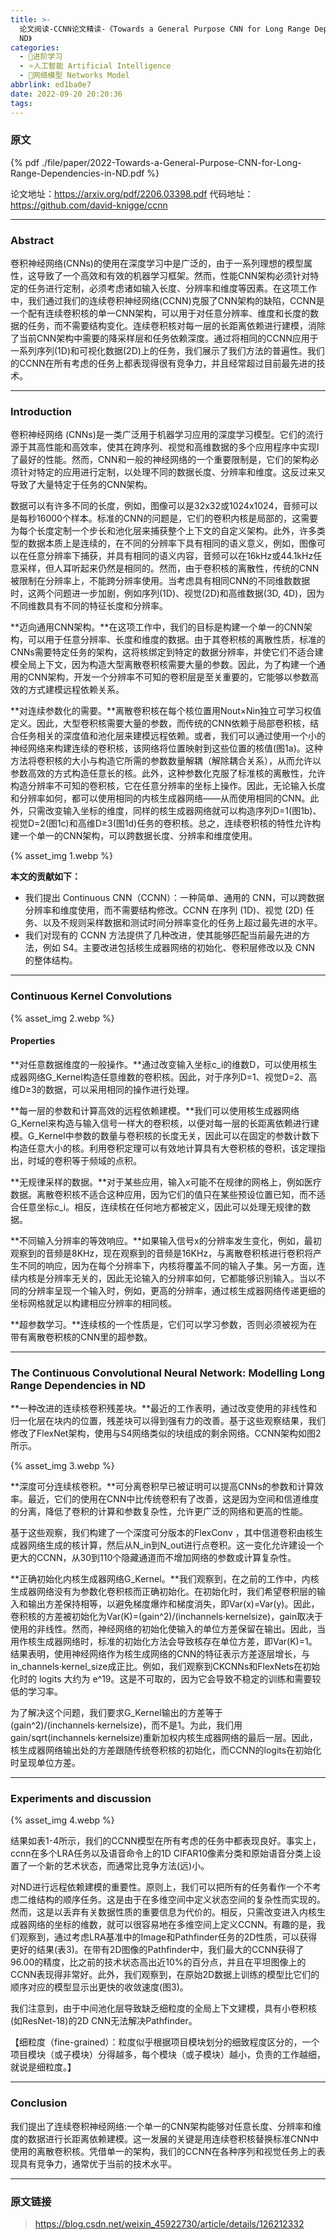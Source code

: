 ```yaml
---
title: >-
  论文阅读-CCNN论文精读-《Towards a General Purpose CNN for Long Range Dependencies in
  ND》
categories:
  - 🌙进阶学习
  - ⭐人工智能 Artificial Intelligence
  - 💫网络模型 Networks Model
abbrlink: ed1ba0e7
date: 2022-09-20 20:20:36
tags:
---
```


### 原文

{% pdf ./file/paper/2022-Towards-a-General-Purpose-CNN-for-Long-Range-Dependencies-in-ND.pdf %}

论文地址：<https://arxiv.org/pdf/2206.03398.pdf>
代码地址：<https://github.com/david-knigge/ccnn>

<!--more-->

***

### Abstract

卷积神经网络(CNNs)的使用在深度学习中是广泛的，由于一系列理想的模型属性，这导致了一个高效和有效的机器学习框架。然而，性能CNN架构必须针对特定的任务进行定制，必须考虑诸如输入长度、分辨率和维度等因素。在这项工作中，我们通过我们的连续卷积神经网络(CCNN)克服了CNN架构的缺陷，CCNN是一个配有连续卷积核的单一CNN架构，可以用于对任意分辨率、维度和长度的数据的任务，而不需要结构变化。连续卷积核对每一层的长距离依赖进行建模，消除了当前CNN架构中需要的降采样层和任务依赖深度。通过将相同的CCNN应用于一系列序列(1D)和可视化数据(2D)上的任务，我们展示了我们方法的普遍性。我们的CCNN在所有考虑的任务上都表现得很有竞争力，并且经常超过目前最先进的技术。

***

### Introduction

卷积神经网络 (CNNs)是一类广泛用于机器学习应用的深度学习模型。它们的流行源于其高性能和高效率，使其在跨序列、视觉和高维数据的多个应用程序中实现l了最好的性能。然而，CNN和一般的神经网络的一个重要限制是，它们的架构必须针对特定的应用进行定制，以处理不同的数据长度、分辨率和维度。这反过来又导致了大量特定于任务的CNN架构。

数据可以有许多不同的长度，例如，图像可以是32x32或1024x1024，音频可以是每秒16000个样本。标准的CNN的问题是，它们的卷积内核是局部的，这需要为每个长度定制一个步长和池化层来捕获整个上下文的自定义架构。此外，许多类型的数据本质上是连续的，在不同的分辨率下具有相同的语义意义，例如，图像可以在任意分辨率下捕获，并具有相同的语义内容，音频可以在16kHz或44.1kHz任意采样，但人耳听起来仍然是相同的。然而，由于卷积核的离散性，传统的CNN被限制在分辨率上，不能跨分辨率使用。当考虑具有相同CNN的不同维数数据时，这两个问题进一步加剧，例如序列(1D)、视觉(2D)和高维数据(3D, 4D)，因为不同维数具有不同的特征长度和分辨率。

**迈向通用CNN架构。**在这项工作中，我们的目标是构建一个单一的CNN架构，可以用于任意分辨率、长度和维度的数据。由于其卷积核的离散性质，标准的CNNs需要特定任务的架构，这将核绑定到特定的数据分辨率，并使它们不适合建模全局上下文，因为构造大型离散卷积核需要大量的参数。因此，为了构建一个通用的CNN架构，开发一个分辨率不可知的卷积层是至关重要的，它能够以参数高效的方式建模远程依赖关系。

**对连续参数化的需要。**离散卷积核在每个核位置用Nout×Nin独立可学习权值定义。因此，大型卷积核需要大量的参数，而传统的CNN依赖于局部卷积核，结合任务相关的深度值和池化层来建模远程依赖。或者，我们可以通过使用一个小的神经网络来构建连续的卷积核，该网络将位置映射到这些位置的核值(图1a)。这种方法将卷积核的大小与构造它所需的参数数量解耦（解除耦合关系），从而允许以参数高效的方式构造任意长的核。此外，这种参数化克服了标准核的离散性，允许构造分辨率不可知的卷积核，它在任意分辨率的坐标上操作。因此，无论输入长度和分辨率如何，都可以使用相同的内核生成器网络——从而使用相同的CNN。此外，只需改变输入坐标的维度，同样的核生成器网络就可以构造序列D=1(图1b)、视觉D=2(图1c)和高维D≥3(图1d)任务的卷积核。总之，连续卷积核的特性允许构建一个单一的CNN架构，可以跨数据长度、分辨率和维度使用。

{% asset_img 1.webp %}

**本文的贡献如下：**

- 我们提出 Continuous CNN（CCNN）：一种简单、通用的 CNN，可以跨数据分辨率和维度使用，而不需要结构修改。CCNN 在序列 (1D)、视觉 (2D) 任务、以及不规则采样数据和测试时间分辨率变化的任务上超过最先进的水平。
- 我们对现有的 CCNN 方法提供了几种改进，使其能够匹配当前最先进的方法，例如 S4。主要改进包括核生成器网络的初始化、卷积层修改以及 CNN 的整体结构。

***

### Continuous Kernel Convolutions

{% asset_img 2.webp %}

#### Properties

**对任意数据维度的一般操作。**通过改变输入坐标c_i的维数D，可以使用核生成器网络G_Kernel构造任意维数的卷积核。因此，对于序列D=1、视觉D=2、高维D≥3的数据，可以采用相同的操作进行处理。

**每一层的参数和计算高效的远程依赖建模。**我们可以使用核生成器网络G_Kernel来构造与输入信号一样大的卷积核，以便对每一层的长距离依赖进行建模。G_Kernel中参数的数量与卷积核的长度无关，因此可以在固定的参数计数下构造任意大小的核。利用卷积定理可以有效地计算具有大卷积核的卷积，该定理指出，时域的卷积等于频域的点积。

**无规律采样的数据。**对于某些应用，输入x可能不在规律的网格上，例如医疗数据。离散卷积核不适合这种应用，因为它们的值只在某些预设位置已知，而不适合任意坐标c_i。相反，连续核在任何地方都被定义，因此可以处理无规律的数据。

**不同输入分辨率的等效响应。**如果输入信号x的分辨率发生变化，例如，最初观察到的音频是8KHz，现在观察到的音频是16KHz，与离散卷积核进行卷积将产生不同的响应，因为在每个分辨率下，内核将覆盖不同的输入子集。另一方面，连续内核是分辨率无关的，因此无论输入的分辨率如何，它都能够识别输入。当以不同的分辨率呈现一个输入时，例如，更高的分辨率，通过核生成器网络传递更细的坐标网格就足以构建相应分辨率的相同核。

**超参数学习。**连续核的一个性质是，它们可以学习参数，否则必须被视为在带有离散卷积核的CNN里的超参数。

***

### The Continuous Convolutional Neural Network: Modelling Long Range Dependencies in ND

**一种改进的连续核卷积残差块。**最近的工作表明，通过改变使用的非线性和归一化层在块内的位置，残差块可以得到强有力的改善。基于这些观察结果，我们修改了FlexNet架构，使用与S4网络类似的块组成的剩余网络。CCNN架构如图2所示。

{% asset_img 3.webp %}

**深度可分连续核卷积。**可分离卷积早已被证明可以提高CNNs的参数和计算效率。最近，它们的使用在CNN中比传统卷积有了改善，这是因为空间和信道维度的分离，降低了卷积的计算和参数复杂性，允许更广泛的网络和更高的性能。

基于这些观察，我们构建了一个深度可分版本的FlexConv ，其中信道卷积由核生成器网络生成的核计算，然后从N_in到N_out进行点卷积。这一变化允许建设一个更大的CCNN，从30到110个隐藏通道而不增加网络的参数或计算复杂性。

**正确初始化内核生成器网络G_Kernel。**我们观察到，在之前的工作中，内核生成器网络没有为参数化卷积核而正确初始化。在初始化时，我们希望卷积层的输入和输出方差保持相等，以避免梯度爆炸和梯度消失，即Var(x)=Var(y)。因此，卷积核的方差被初始化为Var(K)=(gain^2)/(inchannels·kernelsize)，gain取决于使用的非线性。然而，神经网络的初始化使输入的单位方差保留在输出。因此，当用作核生成器网络时，标准的初始化方法会导致核存在单位方差，即Var(K)=1。结果表明，使用神经网络作为核生成网络的CNN的特征表示方差逐层增长，与in_channels·kernel_size成正比。例如，我们观察到CKCNNs和FlexNets在初始化时的 logits 大约为 e^19。这是不可取的，因为它会导致不稳定的训练和需要较低的学习率。

为了解决这个问题，我们要求G_Kernel输出的方差等于(gain^2)/(inchannels·kernelsize)，而不是1。为此，我们用gain/sqrt(inchannels·kernelsize)重新加权内核生成器网络的最后一层。因此，核生成器网络输出处的方差跟随传统卷积核的初始化，而CCNN的logits在初始化时呈现单位方差。

***

### Experiments and discussion

{% asset_img 4.webp %}

结果如表1-4所示，我们的CCNN模型在所有考虑的任务中都表现良好。事实上，ccnn在多个LRA任务以及语音命令上的1D CIFAR10像素分类和原始语音分类上设置了一个新的艺术状态，而通常比竞争方法(远)小。

对ND进行远程依赖建模的重要性。原则上，我们可以把所有的任务看作一个不考虑二维结构的顺序任务。这是由于在多维空间中定义状态空间的复杂性而实现的。然而，这是以丢弃有关数据性质的重要信息为代价的。相反，只需改变进入内核生成器网络的坐标的维数，就可以很容易地在多维空间上定义CCNN。有趣的是，我们观察到，通过考虑LRA基准中的Image和Pathfinder任务的2D性质，可以获得更好的结果(表3)。在带有2D图像的Pathfinder中，我们最大的CCNN获得了96.00的精度，比之前的技术状态高出近10%的百分点，并且在平坦图像上的CCNN表现得非常好。此外，我们观察到，在原始2D数据上训练的模型比它们的顺序对应的模型显示出更快的收敛速度(图3)。

我们注意到，由于中间池化层导致缺乏细粒度的全局上下文建模，具有小卷积核(如ResNet-18)的2D CNN无法解决Pathfinder。

【细粒度（fine-grained）：粒度似乎根据项目模块划分的细致程度区分的，一个项目模块（或子模块）分得越多，每个模块（或子模块）越小，负责的工作越细，就说是细粒度。】

***

### Conclusion

我们提出了连续卷积神经网络:一个单一的CNN架构能够对任意长度、分辨率和维度的数据进行长距离依赖建模。这一发展的关键是用连续卷积核替换标准CNN中使用的离散卷积核。凭借单一的架构，我们的CCNN在各种序列和视觉任务上的表现具有竞争力，通常优于当前的技术水平。

***

### 原文链接

> <https://blog.csdn.net/weixin_45922730/article/details/126212332>
